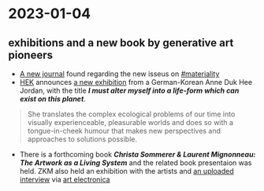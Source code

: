 # 2023-01-04

## exhibitions and a new book by generative art pioneers

- [A new journal](https://necsus-ejms.org/) found regarding the new isseus on [#materiality](https://necsus-ejms.org/on-materiality/)
- [HEK](https://www.hek.ch) announces [a new exhibition](https://www.hek.ch/en/program/exhibitions/anne-duk-hee-jordan/) from a German-Korean Anne Duk Hee Jordan, with the title **_I must alter myself into a life-form which can exist on this planet_**.

> She translates the complex ecological problems of our time into visually experienceable, pleasurable worlds and does so with a tongue-in-cheek humour that makes new perspectives and approaches to solutions possible.

- There is a forthcoming book _**Christa Sommerer & Laurent Mignonneau: The Artwork as a Living System**_ and the related book presentaion was held. ZKM also held an exhibition with the artists and [an uploaded interview](https://www.youtube.com/watch?v=FFEZx-hU4Wg) via [art electronica](https://ars.electronica.art/planetb/en/the-artwork-as-a-living-system/)